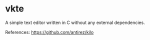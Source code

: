 # vkte

A simple text editor written in C without any external dependencies.

References: https://github.com/antirez/kilo
